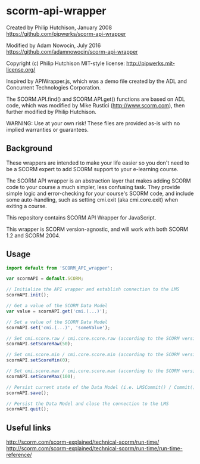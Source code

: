 # scorm-api-wrapper

Created by Philip Hutchison, January 2008
https://github.com/pipwerks/scorm-api-wrapper

Modified by Adam Nowocin, July 2016
https://github.com/adamnowocin/scorm-api-wrapper

Copyright (c) Philip Hutchison
MIT-style license: http://pipwerks.mit-license.org/

Inspired by APIWrapper.js, which was a demo file created by the ADL and Concurrent Technologies Corporation.

The SCORM.API.find() and SCORM.API.get() functions are based on ADL code, which was modified by Mike Rustici (http://www.scorm.com), then further modified by Philip Hutchison.

WARNING: Use at your own risk! These files are provided as-is with no implied warranties or guarantees.

## Background 

These wrappers are intended to make your life easier so you don't need to be a SCORM expert to add SCORM support to your e-learning course.

The SCORM API wrapper is an abstraction layer that makes adding SCORM code to your course a much simpler, less confusing task. They provide simple logic and error-checking for your course's SCORM code, and include some auto-handling, such as setting cmi.exit (aka cmi.core.exit) when exiting a course.

This repository contains SCORM API Wrapper for JavaScript.

This wrapper is SCORM version-agnostic, and will work with both SCORM 1.2 and SCORM 2004.

## Usage

```javascript
import default from 'SCORM_API_wrapper';

var scormAPI = default.SCORM;

// Initialize the API wrapper and establish connection to the LMS
scormAPI.init();

// Get a value of the SCORM Data Model
var value = scormAPI.get('cmi.(...)');

// Set a value of the SCORM Data Model
scormAPI.set('cmi.(...)', 'someValue');

// Set cmi.score.raw / cmi.core.score.raw (according to the SCORM version)
scormAPI.setScoreRaw(50);

// Set cmi.score.min / cmi.core.score.min (according to the SCORM version)
scormAPI.setScoreMin(0);

// Set cmi.score.max / cmi.core.score.max (according to the SCORM version)
scormAPI.setScoreMax(100);

// Persist current state of the Data Model (i.e. LMSCommit() / Commit() )
scormAPI.save();

// Persist the Data Model and close the connection to the LMS
scormAPI.quit();

```

## Useful links

http://scorm.com/scorm-explained/technical-scorm/run-time/
http://scorm.com/scorm-explained/technical-scorm/run-time/run-time-reference/